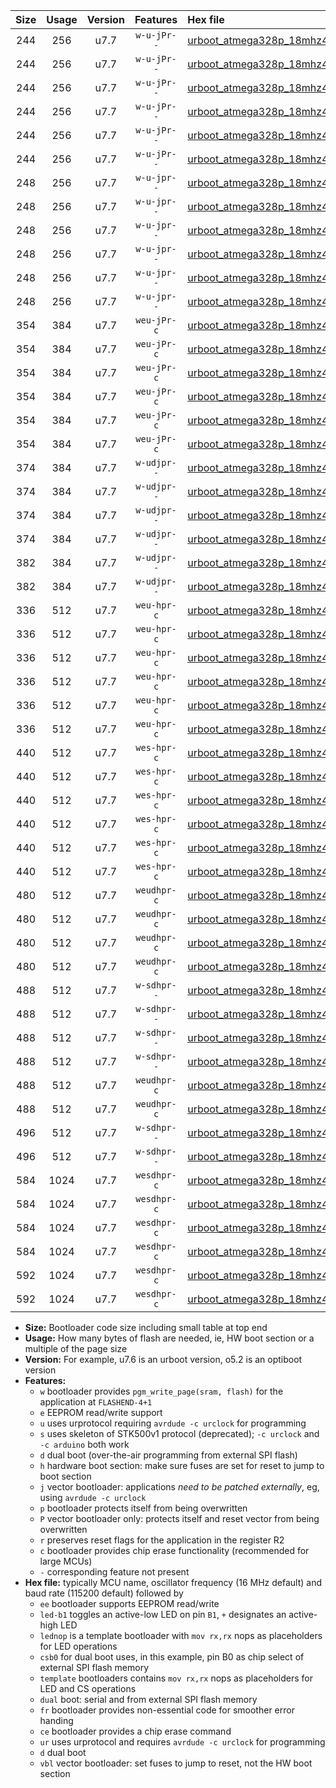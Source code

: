 |Size|Usage|Version|Features|Hex file|
|:-:|:-:|:-:|:-:|:--|
|244|256|u7.7|`w-u-jPr--`|[urboot_atmega328p_18mhz432_9600bps_led+b1_ur_vbl.hex](https://raw.githubusercontent.com/stefanrueger/urboot.hex/main/mcus/atmega328p/fcpu_18mhz432/9600_bps/urboot_atmega328p_18mhz432_9600bps_led+b1_ur_vbl.hex)|
|244|256|u7.7|`w-u-jPr--`|[urboot_atmega328p_18mhz432_9600bps_led+b5_ur_vbl.hex](https://raw.githubusercontent.com/stefanrueger/urboot.hex/main/mcus/atmega328p/fcpu_18mhz432/9600_bps/urboot_atmega328p_18mhz432_9600bps_led+b5_ur_vbl.hex)|
|244|256|u7.7|`w-u-jPr--`|[urboot_atmega328p_18mhz432_9600bps_led+d5_ur_vbl.hex](https://raw.githubusercontent.com/stefanrueger/urboot.hex/main/mcus/atmega328p/fcpu_18mhz432/9600_bps/urboot_atmega328p_18mhz432_9600bps_led+d5_ur_vbl.hex)|
|244|256|u7.7|`w-u-jPr--`|[urboot_atmega328p_18mhz432_9600bps_led-b1_ur_vbl.hex](https://raw.githubusercontent.com/stefanrueger/urboot.hex/main/mcus/atmega328p/fcpu_18mhz432/9600_bps/urboot_atmega328p_18mhz432_9600bps_led-b1_ur_vbl.hex)|
|244|256|u7.7|`w-u-jPr--`|[urboot_atmega328p_18mhz432_9600bps_led-d5_ur_vbl.hex](https://raw.githubusercontent.com/stefanrueger/urboot.hex/main/mcus/atmega328p/fcpu_18mhz432/9600_bps/urboot_atmega328p_18mhz432_9600bps_led-d5_ur_vbl.hex)|
|244|256|u7.7|`w-u-jPr--`|[urboot_atmega328p_18mhz432_9600bps_lednop_ur_vbl.hex](https://raw.githubusercontent.com/stefanrueger/urboot.hex/main/mcus/atmega328p/fcpu_18mhz432/9600_bps/urboot_atmega328p_18mhz432_9600bps_lednop_ur_vbl.hex)|
|248|256|u7.7|`w-u-jpr--`|[urboot_atmega328p_18mhz432_9600bps_led+b1_fr_ur_vbl.hex](https://raw.githubusercontent.com/stefanrueger/urboot.hex/main/mcus/atmega328p/fcpu_18mhz432/9600_bps/urboot_atmega328p_18mhz432_9600bps_led+b1_fr_ur_vbl.hex)|
|248|256|u7.7|`w-u-jpr--`|[urboot_atmega328p_18mhz432_9600bps_led+b5_fr_ur_vbl.hex](https://raw.githubusercontent.com/stefanrueger/urboot.hex/main/mcus/atmega328p/fcpu_18mhz432/9600_bps/urboot_atmega328p_18mhz432_9600bps_led+b5_fr_ur_vbl.hex)|
|248|256|u7.7|`w-u-jpr--`|[urboot_atmega328p_18mhz432_9600bps_led+d5_fr_ur_vbl.hex](https://raw.githubusercontent.com/stefanrueger/urboot.hex/main/mcus/atmega328p/fcpu_18mhz432/9600_bps/urboot_atmega328p_18mhz432_9600bps_led+d5_fr_ur_vbl.hex)|
|248|256|u7.7|`w-u-jpr--`|[urboot_atmega328p_18mhz432_9600bps_led-b1_fr_ur_vbl.hex](https://raw.githubusercontent.com/stefanrueger/urboot.hex/main/mcus/atmega328p/fcpu_18mhz432/9600_bps/urboot_atmega328p_18mhz432_9600bps_led-b1_fr_ur_vbl.hex)|
|248|256|u7.7|`w-u-jpr--`|[urboot_atmega328p_18mhz432_9600bps_led-d5_fr_ur_vbl.hex](https://raw.githubusercontent.com/stefanrueger/urboot.hex/main/mcus/atmega328p/fcpu_18mhz432/9600_bps/urboot_atmega328p_18mhz432_9600bps_led-d5_fr_ur_vbl.hex)|
|248|256|u7.7|`w-u-jpr--`|[urboot_atmega328p_18mhz432_9600bps_lednop_fr_ur_vbl.hex](https://raw.githubusercontent.com/stefanrueger/urboot.hex/main/mcus/atmega328p/fcpu_18mhz432/9600_bps/urboot_atmega328p_18mhz432_9600bps_lednop_fr_ur_vbl.hex)|
|354|384|u7.7|`weu-jPr-c`|[urboot_atmega328p_18mhz432_9600bps_ee_led+b1_fr_ce_ur_vbl.hex](https://raw.githubusercontent.com/stefanrueger/urboot.hex/main/mcus/atmega328p/fcpu_18mhz432/9600_bps/urboot_atmega328p_18mhz432_9600bps_ee_led+b1_fr_ce_ur_vbl.hex)|
|354|384|u7.7|`weu-jPr-c`|[urboot_atmega328p_18mhz432_9600bps_ee_led+b5_fr_ce_ur_vbl.hex](https://raw.githubusercontent.com/stefanrueger/urboot.hex/main/mcus/atmega328p/fcpu_18mhz432/9600_bps/urboot_atmega328p_18mhz432_9600bps_ee_led+b5_fr_ce_ur_vbl.hex)|
|354|384|u7.7|`weu-jPr-c`|[urboot_atmega328p_18mhz432_9600bps_ee_led+d5_fr_ce_ur_vbl.hex](https://raw.githubusercontent.com/stefanrueger/urboot.hex/main/mcus/atmega328p/fcpu_18mhz432/9600_bps/urboot_atmega328p_18mhz432_9600bps_ee_led+d5_fr_ce_ur_vbl.hex)|
|354|384|u7.7|`weu-jPr-c`|[urboot_atmega328p_18mhz432_9600bps_ee_led-b1_fr_ce_ur_vbl.hex](https://raw.githubusercontent.com/stefanrueger/urboot.hex/main/mcus/atmega328p/fcpu_18mhz432/9600_bps/urboot_atmega328p_18mhz432_9600bps_ee_led-b1_fr_ce_ur_vbl.hex)|
|354|384|u7.7|`weu-jPr-c`|[urboot_atmega328p_18mhz432_9600bps_ee_led-d5_fr_ce_ur_vbl.hex](https://raw.githubusercontent.com/stefanrueger/urboot.hex/main/mcus/atmega328p/fcpu_18mhz432/9600_bps/urboot_atmega328p_18mhz432_9600bps_ee_led-d5_fr_ce_ur_vbl.hex)|
|354|384|u7.7|`weu-jPr-c`|[urboot_atmega328p_18mhz432_9600bps_ee_lednop_fr_ce_ur_vbl.hex](https://raw.githubusercontent.com/stefanrueger/urboot.hex/main/mcus/atmega328p/fcpu_18mhz432/9600_bps/urboot_atmega328p_18mhz432_9600bps_ee_lednop_fr_ce_ur_vbl.hex)|
|374|384|u7.7|`w-udjpr--`|[urboot_atmega328p_18mhz432_9600bps_led+b1_csb0_dual_ur_vbl.hex](https://raw.githubusercontent.com/stefanrueger/urboot.hex/main/mcus/atmega328p/fcpu_18mhz432/9600_bps/urboot_atmega328p_18mhz432_9600bps_led+b1_csb0_dual_ur_vbl.hex)|
|374|384|u7.7|`w-udjpr--`|[urboot_atmega328p_18mhz432_9600bps_led+d5_csb0_dual_ur_vbl.hex](https://raw.githubusercontent.com/stefanrueger/urboot.hex/main/mcus/atmega328p/fcpu_18mhz432/9600_bps/urboot_atmega328p_18mhz432_9600bps_led+d5_csb0_dual_ur_vbl.hex)|
|374|384|u7.7|`w-udjpr--`|[urboot_atmega328p_18mhz432_9600bps_led-b1_csb0_dual_ur_vbl.hex](https://raw.githubusercontent.com/stefanrueger/urboot.hex/main/mcus/atmega328p/fcpu_18mhz432/9600_bps/urboot_atmega328p_18mhz432_9600bps_led-b1_csb0_dual_ur_vbl.hex)|
|374|384|u7.7|`w-udjpr--`|[urboot_atmega328p_18mhz432_9600bps_led-d5_csb0_dual_ur_vbl.hex](https://raw.githubusercontent.com/stefanrueger/urboot.hex/main/mcus/atmega328p/fcpu_18mhz432/9600_bps/urboot_atmega328p_18mhz432_9600bps_led-d5_csb0_dual_ur_vbl.hex)|
|382|384|u7.7|`w-udjpr--`|[urboot_atmega328p_18mhz432_9600bps_led+b1_csd5_dual_ur_vbl.hex](https://raw.githubusercontent.com/stefanrueger/urboot.hex/main/mcus/atmega328p/fcpu_18mhz432/9600_bps/urboot_atmega328p_18mhz432_9600bps_led+b1_csd5_dual_ur_vbl.hex)|
|382|384|u7.7|`w-udjpr--`|[urboot_atmega328p_18mhz432_9600bps_template_dual_ur_vbl.hex](https://raw.githubusercontent.com/stefanrueger/urboot.hex/main/mcus/atmega328p/fcpu_18mhz432/9600_bps/urboot_atmega328p_18mhz432_9600bps_template_dual_ur_vbl.hex)|
|336|512|u7.7|`weu-hpr-c`|[urboot_atmega328p_18mhz432_9600bps_ee_led+b1_fr_ce_ur.hex](https://raw.githubusercontent.com/stefanrueger/urboot.hex/main/mcus/atmega328p/fcpu_18mhz432/9600_bps/urboot_atmega328p_18mhz432_9600bps_ee_led+b1_fr_ce_ur.hex)|
|336|512|u7.7|`weu-hpr-c`|[urboot_atmega328p_18mhz432_9600bps_ee_led+b5_fr_ce_ur.hex](https://raw.githubusercontent.com/stefanrueger/urboot.hex/main/mcus/atmega328p/fcpu_18mhz432/9600_bps/urboot_atmega328p_18mhz432_9600bps_ee_led+b5_fr_ce_ur.hex)|
|336|512|u7.7|`weu-hpr-c`|[urboot_atmega328p_18mhz432_9600bps_ee_led+d5_fr_ce_ur.hex](https://raw.githubusercontent.com/stefanrueger/urboot.hex/main/mcus/atmega328p/fcpu_18mhz432/9600_bps/urboot_atmega328p_18mhz432_9600bps_ee_led+d5_fr_ce_ur.hex)|
|336|512|u7.7|`weu-hpr-c`|[urboot_atmega328p_18mhz432_9600bps_ee_led-b1_fr_ce_ur.hex](https://raw.githubusercontent.com/stefanrueger/urboot.hex/main/mcus/atmega328p/fcpu_18mhz432/9600_bps/urboot_atmega328p_18mhz432_9600bps_ee_led-b1_fr_ce_ur.hex)|
|336|512|u7.7|`weu-hpr-c`|[urboot_atmega328p_18mhz432_9600bps_ee_led-d5_fr_ce_ur.hex](https://raw.githubusercontent.com/stefanrueger/urboot.hex/main/mcus/atmega328p/fcpu_18mhz432/9600_bps/urboot_atmega328p_18mhz432_9600bps_ee_led-d5_fr_ce_ur.hex)|
|336|512|u7.7|`weu-hpr-c`|[urboot_atmega328p_18mhz432_9600bps_ee_lednop_fr_ce_ur.hex](https://raw.githubusercontent.com/stefanrueger/urboot.hex/main/mcus/atmega328p/fcpu_18mhz432/9600_bps/urboot_atmega328p_18mhz432_9600bps_ee_lednop_fr_ce_ur.hex)|
|440|512|u7.7|`wes-hpr-c`|[urboot_atmega328p_18mhz432_9600bps_ee_led+b1_fr_ce.hex](https://raw.githubusercontent.com/stefanrueger/urboot.hex/main/mcus/atmega328p/fcpu_18mhz432/9600_bps/urboot_atmega328p_18mhz432_9600bps_ee_led+b1_fr_ce.hex)|
|440|512|u7.7|`wes-hpr-c`|[urboot_atmega328p_18mhz432_9600bps_ee_led+b5_fr_ce.hex](https://raw.githubusercontent.com/stefanrueger/urboot.hex/main/mcus/atmega328p/fcpu_18mhz432/9600_bps/urboot_atmega328p_18mhz432_9600bps_ee_led+b5_fr_ce.hex)|
|440|512|u7.7|`wes-hpr-c`|[urboot_atmega328p_18mhz432_9600bps_ee_led+d5_fr_ce.hex](https://raw.githubusercontent.com/stefanrueger/urboot.hex/main/mcus/atmega328p/fcpu_18mhz432/9600_bps/urboot_atmega328p_18mhz432_9600bps_ee_led+d5_fr_ce.hex)|
|440|512|u7.7|`wes-hpr-c`|[urboot_atmega328p_18mhz432_9600bps_ee_led-b1_fr_ce.hex](https://raw.githubusercontent.com/stefanrueger/urboot.hex/main/mcus/atmega328p/fcpu_18mhz432/9600_bps/urboot_atmega328p_18mhz432_9600bps_ee_led-b1_fr_ce.hex)|
|440|512|u7.7|`wes-hpr-c`|[urboot_atmega328p_18mhz432_9600bps_ee_led-d5_fr_ce.hex](https://raw.githubusercontent.com/stefanrueger/urboot.hex/main/mcus/atmega328p/fcpu_18mhz432/9600_bps/urboot_atmega328p_18mhz432_9600bps_ee_led-d5_fr_ce.hex)|
|440|512|u7.7|`wes-hpr-c`|[urboot_atmega328p_18mhz432_9600bps_ee_lednop_fr_ce.hex](https://raw.githubusercontent.com/stefanrueger/urboot.hex/main/mcus/atmega328p/fcpu_18mhz432/9600_bps/urboot_atmega328p_18mhz432_9600bps_ee_lednop_fr_ce.hex)|
|480|512|u7.7|`weudhpr-c`|[urboot_atmega328p_18mhz432_9600bps_ee_led+b1_csb0_dual_fr_ce_ur.hex](https://raw.githubusercontent.com/stefanrueger/urboot.hex/main/mcus/atmega328p/fcpu_18mhz432/9600_bps/urboot_atmega328p_18mhz432_9600bps_ee_led+b1_csb0_dual_fr_ce_ur.hex)|
|480|512|u7.7|`weudhpr-c`|[urboot_atmega328p_18mhz432_9600bps_ee_led+d5_csb0_dual_fr_ce_ur.hex](https://raw.githubusercontent.com/stefanrueger/urboot.hex/main/mcus/atmega328p/fcpu_18mhz432/9600_bps/urboot_atmega328p_18mhz432_9600bps_ee_led+d5_csb0_dual_fr_ce_ur.hex)|
|480|512|u7.7|`weudhpr-c`|[urboot_atmega328p_18mhz432_9600bps_ee_led-b1_csb0_dual_fr_ce_ur.hex](https://raw.githubusercontent.com/stefanrueger/urboot.hex/main/mcus/atmega328p/fcpu_18mhz432/9600_bps/urboot_atmega328p_18mhz432_9600bps_ee_led-b1_csb0_dual_fr_ce_ur.hex)|
|480|512|u7.7|`weudhpr-c`|[urboot_atmega328p_18mhz432_9600bps_ee_led-d5_csb0_dual_fr_ce_ur.hex](https://raw.githubusercontent.com/stefanrueger/urboot.hex/main/mcus/atmega328p/fcpu_18mhz432/9600_bps/urboot_atmega328p_18mhz432_9600bps_ee_led-d5_csb0_dual_fr_ce_ur.hex)|
|488|512|u7.7|`w-sdhpr--`|[urboot_atmega328p_18mhz432_9600bps_led+b1_csb0_dual_fr.hex](https://raw.githubusercontent.com/stefanrueger/urboot.hex/main/mcus/atmega328p/fcpu_18mhz432/9600_bps/urboot_atmega328p_18mhz432_9600bps_led+b1_csb0_dual_fr.hex)|
|488|512|u7.7|`w-sdhpr--`|[urboot_atmega328p_18mhz432_9600bps_led+d5_csb0_dual_fr.hex](https://raw.githubusercontent.com/stefanrueger/urboot.hex/main/mcus/atmega328p/fcpu_18mhz432/9600_bps/urboot_atmega328p_18mhz432_9600bps_led+d5_csb0_dual_fr.hex)|
|488|512|u7.7|`w-sdhpr--`|[urboot_atmega328p_18mhz432_9600bps_led-b1_csb0_dual_fr.hex](https://raw.githubusercontent.com/stefanrueger/urboot.hex/main/mcus/atmega328p/fcpu_18mhz432/9600_bps/urboot_atmega328p_18mhz432_9600bps_led-b1_csb0_dual_fr.hex)|
|488|512|u7.7|`w-sdhpr--`|[urboot_atmega328p_18mhz432_9600bps_led-d5_csb0_dual_fr.hex](https://raw.githubusercontent.com/stefanrueger/urboot.hex/main/mcus/atmega328p/fcpu_18mhz432/9600_bps/urboot_atmega328p_18mhz432_9600bps_led-d5_csb0_dual_fr.hex)|
|488|512|u7.7|`weudhpr-c`|[urboot_atmega328p_18mhz432_9600bps_ee_led+b1_csd5_dual_fr_ce_ur.hex](https://raw.githubusercontent.com/stefanrueger/urboot.hex/main/mcus/atmega328p/fcpu_18mhz432/9600_bps/urboot_atmega328p_18mhz432_9600bps_ee_led+b1_csd5_dual_fr_ce_ur.hex)|
|488|512|u7.7|`weudhpr-c`|[urboot_atmega328p_18mhz432_9600bps_ee_template_dual_fr_ce_ur.hex](https://raw.githubusercontent.com/stefanrueger/urboot.hex/main/mcus/atmega328p/fcpu_18mhz432/9600_bps/urboot_atmega328p_18mhz432_9600bps_ee_template_dual_fr_ce_ur.hex)|
|496|512|u7.7|`w-sdhpr--`|[urboot_atmega328p_18mhz432_9600bps_led+b1_csd5_dual_fr.hex](https://raw.githubusercontent.com/stefanrueger/urboot.hex/main/mcus/atmega328p/fcpu_18mhz432/9600_bps/urboot_atmega328p_18mhz432_9600bps_led+b1_csd5_dual_fr.hex)|
|496|512|u7.7|`w-sdhpr--`|[urboot_atmega328p_18mhz432_9600bps_template_dual_fr.hex](https://raw.githubusercontent.com/stefanrueger/urboot.hex/main/mcus/atmega328p/fcpu_18mhz432/9600_bps/urboot_atmega328p_18mhz432_9600bps_template_dual_fr.hex)|
|584|1024|u7.7|`wesdhpr-c`|[urboot_atmega328p_18mhz432_9600bps_ee_led+b1_csb0_dual_fr_ce.hex](https://raw.githubusercontent.com/stefanrueger/urboot.hex/main/mcus/atmega328p/fcpu_18mhz432/9600_bps/urboot_atmega328p_18mhz432_9600bps_ee_led+b1_csb0_dual_fr_ce.hex)|
|584|1024|u7.7|`wesdhpr-c`|[urboot_atmega328p_18mhz432_9600bps_ee_led+d5_csb0_dual_fr_ce.hex](https://raw.githubusercontent.com/stefanrueger/urboot.hex/main/mcus/atmega328p/fcpu_18mhz432/9600_bps/urboot_atmega328p_18mhz432_9600bps_ee_led+d5_csb0_dual_fr_ce.hex)|
|584|1024|u7.7|`wesdhpr-c`|[urboot_atmega328p_18mhz432_9600bps_ee_led-b1_csb0_dual_fr_ce.hex](https://raw.githubusercontent.com/stefanrueger/urboot.hex/main/mcus/atmega328p/fcpu_18mhz432/9600_bps/urboot_atmega328p_18mhz432_9600bps_ee_led-b1_csb0_dual_fr_ce.hex)|
|584|1024|u7.7|`wesdhpr-c`|[urboot_atmega328p_18mhz432_9600bps_ee_led-d5_csb0_dual_fr_ce.hex](https://raw.githubusercontent.com/stefanrueger/urboot.hex/main/mcus/atmega328p/fcpu_18mhz432/9600_bps/urboot_atmega328p_18mhz432_9600bps_ee_led-d5_csb0_dual_fr_ce.hex)|
|592|1024|u7.7|`wesdhpr-c`|[urboot_atmega328p_18mhz432_9600bps_ee_led+b1_csd5_dual_fr_ce.hex](https://raw.githubusercontent.com/stefanrueger/urboot.hex/main/mcus/atmega328p/fcpu_18mhz432/9600_bps/urboot_atmega328p_18mhz432_9600bps_ee_led+b1_csd5_dual_fr_ce.hex)|
|592|1024|u7.7|`wesdhpr-c`|[urboot_atmega328p_18mhz432_9600bps_ee_template_dual_fr_ce.hex](https://raw.githubusercontent.com/stefanrueger/urboot.hex/main/mcus/atmega328p/fcpu_18mhz432/9600_bps/urboot_atmega328p_18mhz432_9600bps_ee_template_dual_fr_ce.hex)|

- **Size:** Bootloader code size including small table at top end
- **Usage:** How many bytes of flash are needed, ie, HW boot section or a multiple of the page size
- **Version:** For example, u7.6 is an urboot version, o5.2 is an optiboot version
- **Features:**
  + `w` bootloader provides `pgm_write_page(sram, flash)` for the application at `FLASHEND-4+1`
  + `e` EEPROM read/write support
  + `u` uses urprotocol requiring `avrdude -c urclock` for programming
  + `s` uses skeleton of STK500v1 protocol (deprecated); `-c urclock` and `-c arduino` both work
  + `d` dual boot (over-the-air programming from external SPI flash)
  + `h` hardware boot section: make sure fuses are set for reset to jump to boot section
  + `j` vector bootloader: applications *need to be patched externally*, eg, using `avrdude -c urclock`
  + `p` bootloader protects itself from being overwritten
  + `P` vector bootloader only: protects itself and reset vector from being overwritten
  + `r` preserves reset flags for the application in the register R2
  + `c` bootloader provides chip erase functionality (recommended for large MCUs)
  + `-` corresponding feature not present
- **Hex file:** typically MCU name, oscillator frequency (16 MHz default) and baud rate (115200 default) followed by
  + `ee` bootloader supports EEPROM read/write
  + `led-b1` toggles an active-low LED on pin `B1`, `+` designates an active-high LED
  + `lednop` is a template bootloader with `mov rx,rx` nops as placeholders for LED operations
  + `csb0` for dual boot uses, in this example, pin B0 as chip select of external SPI flash memory
  + `template` bootloaders contains `mov rx,rx` nops as placeholders for LED and CS operations
  + `dual` boot: serial and from external SPI flash memory
  + `fr` bootloader provides non-essential code for smoother error handing
  + `ce` bootloader provides a chip erase command
  + `ur` uses urprotocol and requires `avrdude -c urclock` for programming
  + `d` dual boot
  + `vbl` vector bootloader: set fuses to jump to reset, not the HW boot section

